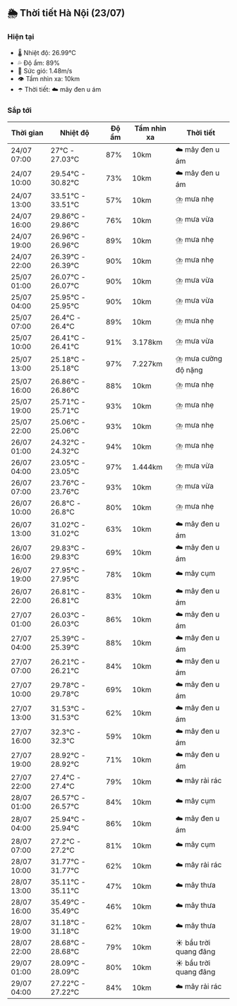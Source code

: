 ## 🌦️ Thời tiết Hà Nội (23/07)

### Hiện tại

- 🌡️ Nhiệt độ: 26.99℃
- 💦 Độ ẩm: 89%
- 💨 Sức gió: 1.48m/s
- 👁️ Tầm nhìn xa: 10km
- ☂️ Thời tiết: ☁️ mây đen u ám

### Sắp tới

| Thời gian | Nhiệt độ | Độ ẩm | Tầm nhìn xa | Thời tiết |
| --- | --- | --- | --- | --- |
| 24/07 07:00 | 27℃ - 27.03℃ | 87% | 10km | ☁️ mây đen u ám |
| 24/07 10:00 | 29.54℃ - 30.82℃ | 73% | 10km | ☁️ mây đen u ám |
| 24/07 13:00 | 33.51℃ - 33.51℃ | 57% | 10km | ⛈️ mưa nhẹ |
| 24/07 16:00 | 29.86℃ - 29.86℃ | 76% | 10km | ⛈️ mưa vừa |
| 24/07 19:00 | 26.96℃ - 26.96℃ | 89% | 10km | ⛈️ mưa nhẹ |
| 24/07 22:00 | 26.39℃ - 26.39℃ | 90% | 10km | ⛈️ mưa nhẹ |
| 25/07 01:00 | 26.07℃ - 26.07℃ | 90% | 10km | ⛈️ mưa vừa |
| 25/07 04:00 | 25.95℃ - 25.95℃ | 90% | 10km | ⛈️ mưa vừa |
| 25/07 07:00 | 26.4℃ - 26.4℃ | 89% | 10km | ⛈️ mưa nhẹ |
| 25/07 10:00 | 26.41℃ - 26.41℃ | 91% | 3.178km | ⛈️ mưa vừa |
| 25/07 13:00 | 25.18℃ - 25.18℃ | 97% | 7.227km | ⛈️ mưa cường độ nặng |
| 25/07 16:00 | 26.86℃ - 26.86℃ | 88% | 10km | ⛈️ mưa nhẹ |
| 25/07 19:00 | 25.71℃ - 25.71℃ | 93% | 10km | ⛈️ mưa nhẹ |
| 25/07 22:00 | 25.06℃ - 25.06℃ | 93% | 10km | ⛈️ mưa nhẹ |
| 26/07 01:00 | 24.32℃ - 24.32℃ | 94% | 10km | ⛈️ mưa nhẹ |
| 26/07 04:00 | 23.05℃ - 23.05℃ | 97% | 1.444km | ⛈️ mưa vừa |
| 26/07 07:00 | 23.76℃ - 23.76℃ | 93% | 10km | ⛈️ mưa vừa |
| 26/07 10:00 | 26.8℃ - 26.8℃ | 80% | 10km | ⛈️ mưa nhẹ |
| 26/07 13:00 | 31.02℃ - 31.02℃ | 63% | 10km | ☁️ mây đen u ám |
| 26/07 16:00 | 29.83℃ - 29.83℃ | 69% | 10km | ☁️ mây đen u ám |
| 26/07 19:00 | 27.95℃ - 27.95℃ | 78% | 10km | ☁️ mây cụm |
| 26/07 22:00 | 26.81℃ - 26.81℃ | 83% | 10km | ☁️ mây đen u ám |
| 27/07 01:00 | 26.03℃ - 26.03℃ | 86% | 10km | ☁️ mây đen u ám |
| 27/07 04:00 | 25.39℃ - 25.39℃ | 88% | 10km | ☁️ mây đen u ám |
| 27/07 07:00 | 26.21℃ - 26.21℃ | 84% | 10km | ☁️ mây đen u ám |
| 27/07 10:00 | 29.78℃ - 29.78℃ | 69% | 10km | ☁️ mây đen u ám |
| 27/07 13:00 | 31.53℃ - 31.53℃ | 62% | 10km | ☁️ mây đen u ám |
| 27/07 16:00 | 32.3℃ - 32.3℃ | 59% | 10km | ☁️ mây đen u ám |
| 27/07 19:00 | 28.92℃ - 28.92℃ | 71% | 10km | ☁️ mây đen u ám |
| 27/07 22:00 | 27.4℃ - 27.4℃ | 79% | 10km | ☁️ mây rải rác |
| 28/07 01:00 | 26.57℃ - 26.57℃ | 84% | 10km | ☁️ mây cụm |
| 28/07 04:00 | 25.94℃ - 25.94℃ | 86% | 10km | ☁️ mây đen u ám |
| 28/07 07:00 | 27.2℃ - 27.2℃ | 81% | 10km | ☁️ mây cụm |
| 28/07 10:00 | 31.77℃ - 31.77℃ | 62% | 10km | ☁️ mây rải rác |
| 28/07 13:00 | 35.11℃ - 35.11℃ | 47% | 10km | ☁️ mây thưa |
| 28/07 16:00 | 35.49℃ - 35.49℃ | 46% | 10km | ☁️ mây thưa |
| 28/07 19:00 | 31.18℃ - 31.18℃ | 62% | 10km | ☁️ mây thưa |
| 28/07 22:00 | 28.68℃ - 28.68℃ | 79% | 10km | ☀️ bầu trời quang đãng |
| 29/07 01:00 | 28.09℃ - 28.09℃ | 80% | 10km | ☀️ bầu trời quang đãng |
| 29/07 04:00 | 27.22℃ - 27.22℃ | 84% | 10km | ☁️ mây rải rác |

